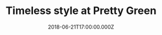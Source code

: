 ---
campaign-uuid: "c-833aac0d-56b9-4110-971a-9e5e7acb8a09"
type: "Offer"
category: "Fashion"
date: "2018-06-21T17:00:00.000Z"
end-date: "2018-10-20T23:59:00.000Z"
disable-form: false
is_promoted: false
has_entry_page: false
title: "Timeless style at Pretty Green"
competition-description: "<p>Since the birth of rock 'n' roll in the late 1950s, British\
  \ street culture has been influencing fashion and music worldwide. Pretty Green\
  \ has an authenticity borne of a deep understanding of that culture and the things\
  \ that make it relevant today.</p>\r\n<p>The brand unites people through a love\
  \ of music and fashion. Named after a track by The Jam, Pretty Green provides simple,\
  \ classic clothing with a modern twist.</p>\r\n<p>Check it out and don't miss out\
  \ their 20% extra off on their end of season sale!</p>"
banner-img: "https://assets.expresslyapp.com/asset-eb0a8962-a57b-4788-9123-531e4d2c0224.jpg"
logo-left-href: "https://www.prettygreen.com"
logo-left-image: "https://assets.expresslyapp.com/asset-e7a49928-dee2-457f-b60c-01e3ea9c7e04.jpg"
logo-left-title: "Pretty Green"
has-winner: false
---